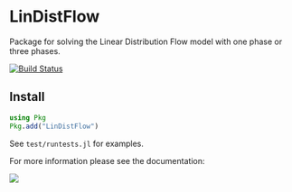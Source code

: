 # LinDistFlow
Package for solving the Linear Distribution Flow model with one phase or three phases.

[![Build Status](https://github.com/nlaws/LinDistFlow/actions/workflows/pkgtests.yml/badge.svg?branch=main)](https://github.com/nlaws/LinDistFlow/actions/workflows/pkgtests.yml?query=branch%3Amain)

## Install
```julia
using Pkg
Pkg.add("LinDistFlow")
```
See `test/runtests.jl` for examples.

For more information please see the documentation:
<!-- [![](https://img.shields.io/badge/docs-stable-blue.svg)](https://nlaws.github.io/LinDistFlow.jl/stable) -->
[![](https://img.shields.io/badge/docs-dev-blue.svg)](https://nlaws.github.io/LinDistFlow/dev)

